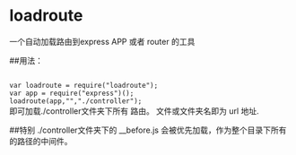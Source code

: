 # loadroute
一个自动加载路由到express APP 或者 router 的工具

##用法：

<code>
var loadroute = require("loadroute");
var app = require("express")();
loadroute(app,"","./controller");
</code>
即可加载./controller文件夹下所有 路由。
文件或文件夹名即为 url 地址.

##特别
./controller文件夹下的  __before.js 会被优先加载，作为整个目录下所有的路径的中间件。
